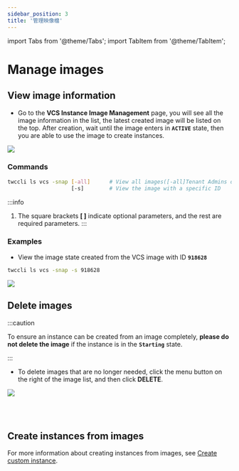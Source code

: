 ```yaml
---
sidebar_position: 3
title: '管理映像檔'
---
```


import Tabs from '@theme/Tabs';
import TabItem from '@theme/TabItem';

# Manage images

## View image information

<Tabs>

<TabItem value="TWCC Portal" label="TWCC Portal">

* Go to the **VCS Instance Image Management** page, you will see all the image information in the list, the latest created image will be listed on the top. After creation, wait until the image enters in **`ACTIVE`** state, then you are able to use the image to create instances.

![](https://cos.twcc.ai/SYS-MANUAL/uploads/upload_24e83fb4b857b5d94278312fd409bb13.png)


</TabItem>

<TabItem value="TWCC CLI" label="TWCC CLI">

### Commands

```bash
twccli ls vcs -snap [-all]      # View all images([-all]Tenant Admins only) 
                    [-s]        # View the image with a specific ID
```

:::info
1. The square brackets **[ ]** indicate optional parameters, and the rest are required parameters.
:::

### Examples

- View the image state created from the VCS image with ID **`918628`**
```bash
twccli ls vcs -snap -s 918628  
```

![](https://cos.twcc.ai/SYS-MANUAL/uploads/upload_19ffc79130c118e2642598005944ffa5.png)

</TabItem>

</Tabs>


## Delete images

:::caution

To ensure an instance can be created from an image completely, **please do not delete the image** if the  instance is in the **`Starting`** state.

:::

<Tabs>

<TabItem value="TWCC Portal" label="TWCC Portal">

* To delete images that are no longer needed, click the <i class="fa fa-ellipsis-v fa-20" aria-hidden="true"></i> menu button on the right of the image list, and then click **DELETE**.

![](https://cos.twcc.ai/SYS-MANUAL/uploads/upload_3ba00508f220b04065c082fa4650b022.png)

</TabItem>

<TabItem value="TWCC CLI" label="TWCC CLI (Not yet supported)">

<br/>

</TabItem>

</Tabs>

<br/>



## Create instances from images

For more information about creating instances from images, see [Create custom instance](https://man.twcc.ai/@twccdocs/guide-vcs-create-custom-instance-en).